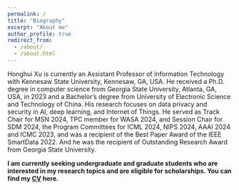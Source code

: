 ```yaml
---
permalink: /
title: "Biography"
excerpt: "About me"
author_profile: true
redirect_from:
  - /about/
  - /about.html
---
```


Honghui Xu is currently an Assistant Professor of Information Technology with Kennesaw State University, Kennesaw, GA, USA. He received a Ph.D. degree in computer science from Georgia State University, Atlanta, GA, USA, in 2023 and a Bachelor’s degree from University of Electronic Science and Technology of China. His research focuses on data privacy and security in AI, deep learning, and Internet of Things. He served as Track Chair for MSN 2024, TPC member for WASA 2024, and Session Chair for SDM 2024, the Program Committees for ICML 2024, NIPS 2024, AAAI 2024 and ICMC 2023, and was a recipient of the Best Paper Award of the IEEE SmartData 2022. And he was the recipient of Outstanding Research Award from Georgia State University.

**I am currently seeking undergraduate and graduate students who are interested in my research topics and are eligible for scholarships. You can find my [CV](../assets/Honghui_Xu_CV.pdf) here.**

